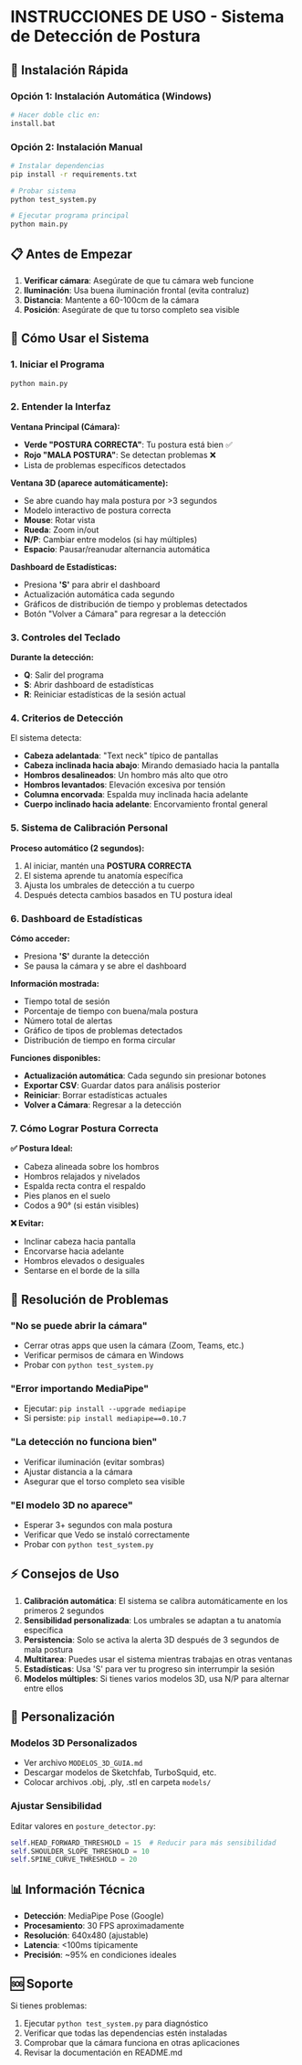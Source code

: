 # INSTRUCCIONES DE USO - Sistema de Detección de Postura

## 🚀 Instalación Rápida

### Opción 1: Instalación Automática (Windows)
```bash
# Hacer doble clic en:
install.bat
```

### Opción 2: Instalación Manual
```bash
# Instalar dependencias
pip install -r requirements.txt

# Probar sistema
python test_system.py

# Ejecutar programa principal
python main.py
```

## 📋 Antes de Empezar

1. **Verificar cámara**: Asegúrate de que tu cámara web funcione
2. **Iluminación**: Usa buena iluminación frontal (evita contraluz)
3. **Distancia**: Mantente a 60-100cm de la cámara
4. **Posición**: Asegúrate de que tu torso completo sea visible

## 🎯 Cómo Usar el Sistema

### 1. Iniciar el Programa
```bash
python main.py
```

### 2. Entender la Interfaz

**Ventana Principal (Cámara):**
- **Verde "POSTURA CORRECTA"**: Tu postura está bien ✅
- **Rojo "MALA POSTURA"**: Se detectan problemas ❌
- Lista de problemas específicos detectados

**Ventana 3D (aparece automáticamente):**
- Se abre cuando hay mala postura por >3 segundos
- Modelo interactivo de postura correcta
- **Mouse**: Rotar vista
- **Rueda**: Zoom in/out
- **N/P**: Cambiar entre modelos (si hay múltiples)
- **Espacio**: Pausar/reanudar alternancia automática

**Dashboard de Estadísticas:**
- Presiona **'S'** para abrir el dashboard
- Actualización automática cada segundo
- Gráficos de distribución de tiempo y problemas detectados
- Botón "Volver a Cámara" para regresar a la detección

### 3. Controles del Teclado

**Durante la detección:**
- **Q**: Salir del programa
- **S**: Abrir dashboard de estadísticas
- **R**: Reiniciar estadísticas de la sesión actual
### 4. Criterios de Detección

El sistema detecta:
- **Cabeza adelantada**: "Text neck" típico de pantallas
- **Cabeza inclinada hacia abajo**: Mirando demasiado hacia la pantalla  
- **Hombros desalineados**: Un hombro más alto que otro
- **Hombros levantados**: Elevación excesiva por tensión
- **Columna encorvada**: Espalda muy inclinada hacia adelante
- **Cuerpo inclinado hacia adelante**: Encorvamiento frontal general

### 5. Sistema de Calibración Personal

**Proceso automático (2 segundos):**
1. Al iniciar, mantén una **POSTURA CORRECTA**
2. El sistema aprende tu anatomía específica
3. Ajusta los umbrales de detección a tu cuerpo
4. Después detecta cambios basados en TU postura ideal

### 6. Dashboard de Estadísticas

**Cómo acceder:**
- Presiona **'S'** durante la detección
- Se pausa la cámara y se abre el dashboard

**Información mostrada:**
- Tiempo total de sesión
- Porcentaje de tiempo con buena/mala postura
- Número total de alertas
- Gráfico de tipos de problemas detectados
- Distribución de tiempo en forma circular

**Funciones disponibles:**
- **Actualización automática**: Cada segundo sin presionar botones
- **Exportar CSV**: Guardar datos para análisis posterior
- **Reiniciar**: Borrar estadísticas actuales
- **Volver a Cámara**: Regresar a la detección

### 7. Cómo Lograr Postura Correcta

**✅ Postura Ideal:**
- Cabeza alineada sobre los hombros
- Hombros relajados y nivelados
- Espalda recta contra el respaldo
- Pies planos en el suelo
- Codos a 90° (si están visibles)

**❌ Evitar:**
- Inclinar cabeza hacia pantalla
- Encorvarse hacia adelante
- Hombros elevados o desiguales
- Sentarse en el borde de la silla

## 🔧 Resolución de Problemas

### "No se puede abrir la cámara"
- Cerrar otras apps que usen la cámara (Zoom, Teams, etc.)
- Verificar permisos de cámara en Windows
- Probar con `python test_system.py`

### "Error importando MediaPipe"
- Ejecutar: `pip install --upgrade mediapipe`
- Si persiste: `pip install mediapipe==0.10.7`

### "La detección no funciona bien"
- Verificar iluminación (evitar sombras)
- Ajustar distancia a la cámara
- Asegurar que el torso completo sea visible

### "El modelo 3D no aparece"
- Esperar 3+ segundos con mala postura
- Verificar que Vedo se instaló correctamente
- Probar con `python test_system.py`

## ⚡ Consejos de Uso

1. **Calibración automática**: El sistema se calibra automáticamente en los primeros 2 segundos
2. **Sensibilidad personalizada**: Los umbrales se adaptan a tu anatomía específica
3. **Persistencia**: Solo se activa la alerta 3D después de 3 segundos de mala postura
4. **Multitarea**: Puedes usar el sistema mientras trabajas en otras ventanas
5. **Estadísticas**: Usa 'S' para ver tu progreso sin interrumpir la sesión
6. **Modelos múltiples**: Si tienes varios modelos 3D, usa N/P para alternar entre ellos

## 🎨 Personalización

### Modelos 3D Personalizados
- Ver archivo `MODELOS_3D_GUIA.md`
- Descargar modelos de Sketchfab, TurboSquid, etc.
- Colocar archivos .obj, .ply, .stl en carpeta `models/`

### Ajustar Sensibilidad
Editar valores en `posture_detector.py`:
```python
self.HEAD_FORWARD_THRESHOLD = 15  # Reducir para más sensibilidad
self.SHOULDER_SLOPE_THRESHOLD = 10
self.SPINE_CURVE_THRESHOLD = 20
```

## 📊 Información Técnica

- **Detección**: MediaPipe Pose (Google)
- **Procesamiento**: 30 FPS aproximadamente
- **Resolución**: 640x480 (ajustable)
- **Latencia**: <100ms típicamente
- **Precisión**: ~95% en condiciones ideales

## 🆘 Soporte

Si tienes problemas:
1. Ejecutar `python test_system.py` para diagnóstico
2. Verificar que todas las dependencias estén instaladas
3. Comprobar que la cámara funciona en otras aplicaciones
4. Revisar la documentación en README.md
